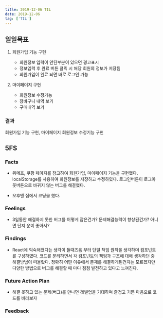```yaml
---
title: 2019-12-06 TIL
date: 2019-12-06
tag: ['TIL']
---
```


## 일일목표

1. 회원가입 기능 구현

    - 회원정보 입력이 안된부분이 있으면 경고표시
    - 정보입력 후 완료 버튼 클릭 시 해당 회원의 정보가 저장됨
    - 회원가입이 완료 되면 바로 로그인 가능

2. 마이페이지 구현

    - 회원정보 수정가능
    - 장바구니 내역 보기
    - 구매내역 보기

### 결과

회원가입 기능 구현, 마이페이지 회원정보 수정기능 구현

## 5FS

### Facts

- 위메프, 쿠팡 페이지를 참고하여 회원가입, 마이페이지 기능을 구현했다. localStorage를 사용하여 회원정보를 저장하고 수정하였다. 로그인버튼이 로그아웃버튼으로 바뀌지 않는 버그를 해결했다. 

- 오후엔 집에서 코딩을 했다.

### Feelings

- 3일동안 해결하지 못한 버그를 어떻게 잡은건가? 문제해결능력이 향상된건가? 아니면 단지 운이 좋아서?

### Findings

- React에 익숙해졌다는 생각이 들때즈음 부터 단일 책임 원칙을 생각하며 컴포넌트를 구성하였다. 코드를 분리하면서 각 컴포넌트의 책임과 구조에 대해 생각하던 중 해결방법이 떠올랐다. 정확히 어떤 이유에서 문제를 해결하게된건지는 모르겠지만 다양한 방법으로 버그를 해결할 때 마다 점점 발전하고 있다고 느껴진다.

### Future Action Plan

- 해결 못하고 있는 문제(버그)를 만나면 레벨업을 기대하며 즐겁고 기쁜 마음으로 코드를 바라보자

### Feedback
